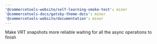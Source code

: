 ```yaml
---
'@commercetools-website/self-learning-smoke-test': minor
'@commercetools-docs/gatsby-theme-docs': minor
'@commercetools-website/documentation': minor
---
```


Make VRT snapshots more reliable waiting for all the async operations to finish
